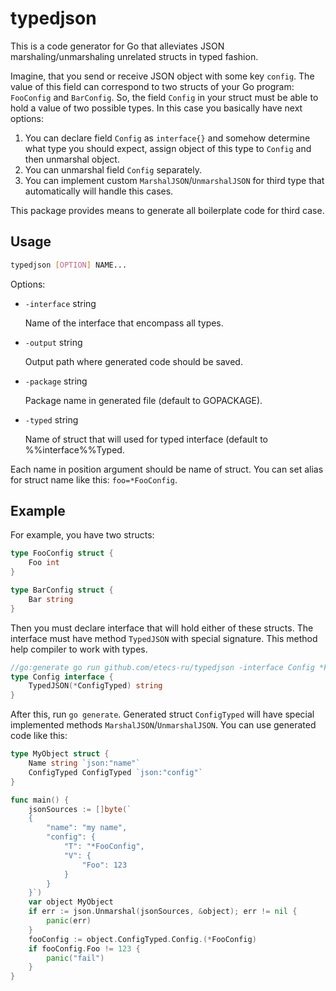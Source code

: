 # typedjson

This is a code generator for Go that alleviates JSON marshaling/unmarshaling unrelated structs in typed fashion.

Imagine, that you send or receive JSON object with some key `config`. 
The value of this field can correspond to two structs of your Go program: `FooConfig` and `BarConfig`.
So, the field `Config` in your struct must be able to hold a value of two possible types.
In this case you basically have next options: 

1. You can declare field `Config` as `interface{}` and somehow determine what type you should expect, assign object of this type to `Config` 
and then unmarshal object.
1. You can unmarshal field `Config` separately.
1. You can implement custom `MarshalJSON`/`UnmarshalJSON` for third type that automatically will handle this cases.

This package provides means to generate all boilerplate code for third case.

## Usage

```sh
typedjson [OPTION] NAME...
```

Options:

* `-interface` string

	Name of the interface that encompass all types.

* `-output` string

	Output path where generated code should be saved.

* `-package` string

	Package name in generated file (default to GOPACKAGE).

* `-typed` string

	Name of struct that will used for typed interface (default to %%interface%%Typed.

Each name in position argument should be name of struct. 
You can set alias for struct name like this: `foo=*FooConfig`.

## Example

For example, you have two structs:

```go
type FooConfig struct {
	Foo int
}

type BarConfig struct {
	Bar string
}
```

Then you must declare interface that will hold either of these structs.
The interface must have method `TypedJSON` with special signature. 
This method help compiler to work with types.

```go
//go:generate go run github.com/etecs-ru/typedjson -interface Config *FooConfig *BarConfig
type Config interface {
	TypedJSON(*ConfigTyped) string
}
```

After this, run `go generate`. 
Generated struct `ConfigTyped` will have special implemented methods `MarshalJSON`/`UnmarshalJSON`.
You can use generated code like this:

```go
type MyObject struct {
	Name string `json:"name"`
	ConfigTyped ConfigTyped `json:"config"`
}

func main() {
	jsonSources := []byte(`
	{
		"name": "my name",
		"config": {
			"T": "*FooConfig",
			"V": {
				"Foo": 123
			}
		}
	}`)
	var object MyObject
	if err := json.Unmarshal(jsonSources, &object); err != nil {
		panic(err)
	}
	fooConfig := object.ConfigTyped.Config.(*FooConfig)
	if fooConfig.Foo != 123 {
		panic("fail")
	}
}
```
